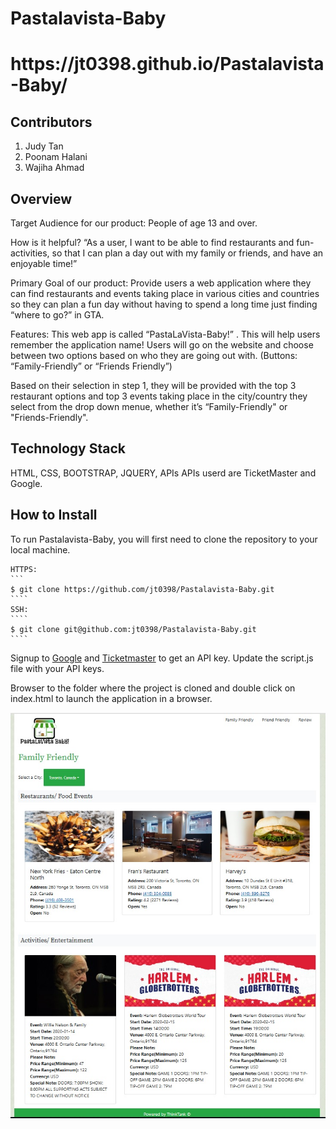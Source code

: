 # Pastalavista-Baby

<h1>https://jt0398.github.io/Pastalavista-Baby/</h1>

## Contributors

1. Judy Tan
2. Poonam Halani
3. Wajiha Ahmad

## Overview

Target Audience for our product: People of age 13 and over.

How is it helpful? “As a user, I want to be able to find restaurants and fun-activities, so that I can plan a day out with my family or friends, and have an enjoyable time!”

Primary Goal of our product: Provide users a web application where they can find restaurants and events taking place in various cities and countries so they can plan a fun day without having to spend a long time just finding “where to go?” in GTA.

Features:
This web app is called “PastaLaVista-Baby!” . This will help users remember the application name!
Users will go on the website and choose between two options based on who they are going out with. (Buttons: “Family-Friendly” or “Friends Friendly”)

Based on their selection in step 1, they will be provided with the top 3 restaurant options and top 3 events taking place in the city/country they select from the drop down menue, whether it’s “Family-Friendly" or "Friends-Friendly".

## Technology Stack

HTML, CSS, BOOTSTRAP, JQUERY, APIs
APIs userd are TicketMaster and Google.

## How to Install

To run Pastalavista-Baby, you will first need to clone the repository to your local machine.

    HTTPS:
    ```
    $ git clone https://github.com/jt0398/Pastalavista-Baby.git
    ````
    SSH:
    ````
    $ git clone git@github.com:jt0398/Pastalavista-Baby.git
    ````

Signup to [Google](https://developers.google.com/) and [Ticketmaster](https://developer.ticketmaster.com/products-and-docs/apis/getting-started/) to get an API key. Update the script.js file with your API keys.

Browser to the folder where the project is cloned and double click on index.html to launch the application in a browser.

![image](./assets/images/PastaLaVista.jpg)
